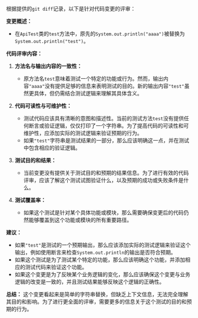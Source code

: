 根据提供的`git diff`记录，以下是针对代码变更的评审：

**变更概述：**
- 在`ApiTest`类的`test`方法中，原先的`System.out.println("aaaa")`被替换为`System.out.println("test")`。

**代码评审内容：**

1. **方法名与输出内容的一致性：**
   - 原方法名`test`意味着测试一个特定的功能或行为。然而，输出内容`"aaaa"`没有提供足够的信息来表明测试的目的。新的输出内容`"test"`虽然更具体，但仍需结合测试逻辑来理解其具体含义。

2. **代码可读性与可维护性：**
   - 测试代码应该具有清晰的意图和描述性。当前的测试方法`test`没有提供任何断言或验证逻辑，仅仅打印了一个字符串。为了提高代码的可读性和可维护性，应添加实际的测试逻辑来验证预期的行为。
   - 如果`"test"`字符串是测试结果的一部分，那么应该明确这一点，并在测试中包含相应的验证逻辑。

3. **测试目的和结果：**
   - 当前变更没有提供关于测试目的和预期的结果信息。为了进行有效的代码评审，应该了解这个测试试图验证什么，以及预期的成功或失败条件是什么。

4. **测试覆盖率：**
   - 如果这个测试是针对某个具体功能或模块，那么需要确保变更后的代码仍然能够覆盖到这个功能或模块的所有重要路径。

**建议：**
- 如果`"test"`是测试的一个预期输出，那么应该添加实际的测试逻辑来验证这个输出，例如使用断言来检查`System.out.println`的输出是否符合预期。
- 如果这个测试是为了测试某个特定的功能，那么应该明确这个功能，并添加相应的测试代码来验证这个功能。
- 如果这个变更是为了反映某个业务逻辑的变化，那么应该确保这个变更与业务逻辑的改变是一致的，并且测试结果能够反映这个逻辑的正确性。

**总结：**
这个变更看起来是简单的字符串替换，但缺乏上下文信息，无法完全理解其目的和影响。为了进行更全面的评审，需要更多的信息关于这个测试的目的和预期的行为。